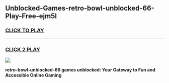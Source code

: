
## Unblocked-Games-retro-bowl-unblocked-66-Play-Free-ejm5l
<h3>
<a href="https://premium76.site?title=retro-bowl-unblocked-66&ref=09A">CLICK TO PLAY</a></h3>
<hr>

<h3>
<a href="https://premium76.site?title=retro-bowl-unblocked-66&ref=09A">CLICK 2 PLAY</a>
  
</h3>

<a href="https://premium76.site?title=retro-bowl-unblocked-66&ref=09A"><img src="https://clearcache.store/games.png"></a>


**retro-bowl-unblocked-66 games unblocked: Your Gateway to Fun and Accessible Online Gaming**
